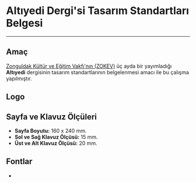 # Altıyedi Dergi'si Tasarım Standartları Belgesi
---
## Amaç
[Zonguldak Kültür ve Eğitim Vakfı'nın (ZOKEV)](http://www.zokev.org "Zonguldak Kültür ve Eğitim Vakfı (ZOKEV)") üç ayda bir yayımladığı **Altıyedi** dergisinin tasarım standartlarının belgelenmesi amacı ile bu çalışma yapılmıştır.
## Logo

## Sayfa ve Klavuz Ölçüleri
* **Sayfa Boyutu:** 160 x 240 mm.
* **Sol ve Sağ Klavuz Ölçüsü:** 15 mm.
* **Üst ve Alt Klavuz Ölçüsü:** 20 mm.

## Fontlar
* 
